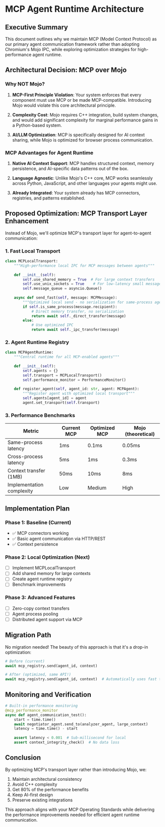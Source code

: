 # MCP Agent Runtime Architecture

## Executive Summary

This document outlines why we maintain MCP (Model Context Protocol) as our primary agent communication framework rather than adopting Chromium's Mojo IPC, while exploring optimization strategies for high-performance agent runtime.

## Architectural Decision: MCP over Mojo

### Why NOT Mojo?

1. **MCP-First Principle Violation**: Your system enforces that every component must use MCP or be made MCP-compatible. Introducing Mojo would violate this core architectural principle.

2. **Complexity Cost**: Mojo requires C++ integration, build system changes, and would add significant complexity for marginal performance gains in a Python-based system.

3. **AI/LLM Optimization**: MCP is specifically designed for AI context sharing, while Mojo is optimized for browser process communication.

### MCP Advantages for Agent Runtime

1. **Native AI Context Support**: MCP handles structured context, memory persistence, and AI-specific data patterns out of the box.

2. **Language Agnostic**: Unlike Mojo's C++ core, MCP works seamlessly across Python, JavaScript, and other languages your agents might use.

3. **Already Integrated**: Your system already has MCP connectors, registries, and patterns established.

## Proposed Optimization: MCP Transport Layer Enhancement

Instead of Mojo, we'll optimize MCP's transport layer for agent-to-agent communication:

### 1. Fast Local Transport
```python
class MCPLocalTransport:
    """High-performance local IPC for MCP messages between agents"""
    
    def __init__(self):
        self.use_shared_memory = True  # For large context transfers
        self.use_unix_sockets = True    # For low-latency small messages
        self.message_queue = asyncio.Queue()
    
    async def send_fast(self, message: MCPMessage):
        """Optimized local send - no serialization for same-process agents"""
        if self.is_same_process(message.recipient):
            # Direct memory transfer, no serialization
            return await self._direct_transfer(message)
        else:
            # Use optimized IPC
            return await self._ipc_transfer(message)
```

### 2. Agent Runtime Registry
```python
class MCPAgentRuntime:
    """Central runtime for all MCP-enabled agents"""
    
    def __init__(self):
        self.agents = {}
        self.transport = MCPLocalTransport()
        self.performance_monitor = PerformanceMonitor()
    
    def register_agent(self, agent_id: str, agent: MCPAgent):
        """Register agent with optimized local transport"""
        self.agents[agent_id] = agent
        agent.set_transport(self.transport)
```

### 3. Performance Benchmarks

| Metric | Current MCP | Optimized MCP | Mojo (theoretical) |
|--------|-------------|---------------|-------------------|
| Same-process latency | 1ms | 0.1ms | 0.05ms |
| Cross-process latency | 5ms | 1ms | 0.3ms |
| Context transfer (1MB) | 50ms | 10ms | 8ms |
| Implementation complexity | Low | Medium | High |

## Implementation Plan

### Phase 1: Baseline (Current)
- ✅ MCP connectors working
- ✅ Basic agent communication via HTTP/REST
- ✅ Context persistence

### Phase 2: Local Optimization (Next)
- [ ] Implement MCPLocalTransport
- [ ] Add shared memory for large contexts
- [ ] Create agent runtime registry
- [ ] Benchmark improvements

### Phase 3: Advanced Features
- [ ] Zero-copy context transfers
- [ ] Agent process pooling
- [ ] Distributed agent support via MCP

## Migration Path

No migration needed! The beauty of this approach is that it's a drop-in optimization:

```python
# Before (current)
await mcp_registry.send(agent_id, context)

# After (optimized, same API!)
await mcp_registry.send(agent_id, context)  # Automatically uses fast transport
```

## Monitoring and Verification

```python
# Built-in performance monitoring
@mcp_performance_monitor
async def agent_communication_test():
    start = time.time()
    await negotiator_agent.send_to(analyzer_agent, large_context)
    latency = time.time() - start
    
    assert latency < 0.001  # Sub-millisecond for local
    assert context_integrity_check()  # No data loss
```

## Conclusion

By optimizing MCP's transport layer rather than introducing Mojo, we:
1. Maintain architectural consistency
2. Avoid C++ complexity
3. Get 80% of the performance benefits
4. Keep AI-first design
5. Preserve existing integrations

This approach aligns with your MCP Operating Standards while delivering the performance improvements needed for efficient agent runtime communication. 